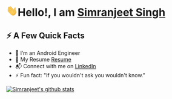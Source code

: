 <h1> <img src="https://raw.githubusercontent.com/ABSphreak/ABSphreak/master/gifs/Hi.gif" width="30px">Hello!, I am <a href="https://github.com/SimranjeetSingh5/SimranjeetSingh5">Simranjeet Singh</a></h1>
</h1>

## ⚡️ A Few Quick Facts

- 🔭 I’m an Android Engineer
- 📝 My Resume [Resume](https://drive.google.com/file/d/1BEOZvDNV1NbcArxZofBkCtOqBs1YHXWE/view?usp=sharing)
- 📬 Connect with me on [LinkedIn](https://www.linkedin.com/in/simranjeetsingh05/)
- ⚡ Fun fact: "If you wouldn't ask you wouldn't know."

[![Simranjeet's github stats](https://github-readme-stats.vercel.app/api?username=SimranjeetSingh5)](https://github.com/anuraghazra/github-readme-stats)
<!--
**SimranjeetSingh5/SimranjeetSingh5** is a ✨ _special_ ✨ repository because its `README.md` (this file) appears on your GitHub profile.
